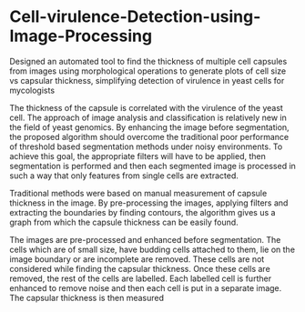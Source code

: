 # Cell-virulence-Detection-using-Image-Processing
Designed an automated tool to find the thickness of multiple cell capsules from images using morphological operations to generate plots of cell size vs capsular thickness, simplifying detection of virulence in yeast cells for mycologists

The thickness of the capsule is correlated with the virulence of the yeast cell. The approach of image analysis and classification is relatively new in the field of yeast genomics. By enhancing the image before segmentation, the proposed algorithm should overcome the traditional poor performance of threshold based segmentation methods under noisy environments. To achieve this goal, the appropriate filters will have to be applied, then segmentation is performed and then each segmented image is processed in such a way that only features from single cells are extracted.

Traditional methods were based on manual measurement of capsule thickness in the image. By pre-processing the images, applying filters and extracting the boundaries by finding contours, the algorithm gives us a graph from which the capsule thickness can be easily found.

The images are pre-processed and enhanced before segmentation. The cells which are of small size, have budding cells attached to them, lie on the image boundary or are incomplete are removed. These cells are not considered while finding the capsular thickness. Once these cells are removed, the rest of the cells are labelled. Each labelled cell is further enhanced to remove noise and then each cell is put in a separate image. The capsular thickness is then measured
